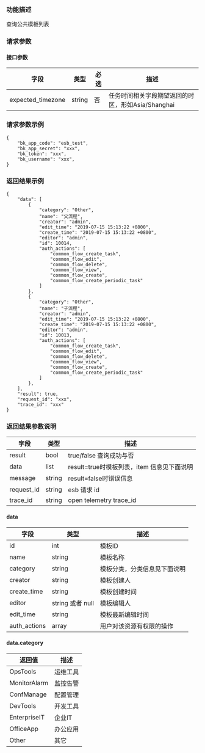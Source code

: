 ### 功能描述

查询公共模板列表

### 请求参数

#### 接口参数

| 字段          |  类型       | 必选   |  描述             |
|---------------|------------|--------|-------------------|
| expected_timezone | string |   否   |  任务时间相关字段期望返回的时区，形如Asia/Shanghai |

### 请求参数示例

```
{
    "bk_app_code": "esb_test",
    "bk_app_secret": "xxx",
    "bk_token": "xxx",
    "bk_username": "xxx",
}
```

### 返回结果示例

```
{
    "data": [
        {
            "category": "Other",
            "name": "父流程",
            "creator": "admin",
            "edit_time": "2019-07-15 15:13:22 +0800",
            "create_time": "2019-07-15 15:13:22 +0800",
            "editor": "admin",
            "id": 10014,
            "auth_actions": [
                "common_flow_create_task",
                "common_flow_edit",
                "common_flow_delete",
                "common_flow_view",
                "common_flow_create",
                "common_flow_create_periodic_task"
            ]
        },
        {
            "category": "Other",
            "name": "子流程",
            "creator": "admin",
            "edit_time": "2019-07-15 15:13:22 +0800",
            "create_time": "2019-07-15 15:13:22 +0800",
            "editor": "admin",
            "id": 10013,
            "auth_actions": [
                "common_flow_create_task",
                "common_flow_edit",
                "common_flow_delete",
                "common_flow_view",
                "common_flow_create",
                "common_flow_create_periodic_task"
            ]
        },
    ],
    "result": true,
    "request_id": "xxx",
    "trace_id": "xxx"
}
```

### 返回结果参数说明

| 字段      | 类型      | 描述      |
|-----------|----------|-----------|
| result    | bool     | true/false 查询成功与否 |
| data      | list     | result=true时模板列表，item 信息见下面说明 |
| message   | string   | result=false时错误信息 |
|  request_id     |    string  |      esb 请求 id     |
|  trace_id     |    string  |      open telemetry trace_id     |

#### data

| 字段      | 类型      | 描述      |
|-----------|----------|-----------|
|  id      |    int    |      模板ID    |
|  name      |    string    |      模板名称    |
|  category      |    string    |      模板分类，分类信息见下面说明    |
|  creator      |    string    |      模板创建人   |
|  create_time      |    string    |      模板创建时间   |
|  editor      |    string 或者 null    |      模板编辑人   |
|  edit_time      |    string   |      模板最新编辑时间   |
|  auth_actions      |    array   |      用户对该资源有权限的操作   |

#### data.category

| 返回值        | 描述     |
|--------------|----------|
| OpsTools     | 运维工具  |
| MonitorAlarm | 监控告警  |
| ConfManage   | 配置管理  |
| DevTools     | 开发工具  |
| EnterpriseIT | 企业IT   |
| OfficeApp    | 办公应用  |
| Other        | 其它     |
